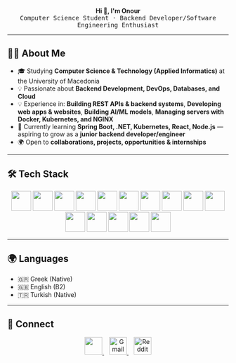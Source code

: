 <!-- Minimal Professional Banner -->
<p align="center">
  <b>Hi 👋, I'm Onour</b><br>
  <samp>Computer Science Student · Backend Developer/Software Engineering Enthusiast</samp>
</p>

---

## 👨‍💻 About Me
- 🎓 Studying **Computer Science & Technology (Applied Informatics)** at the University of Macedonia  
- 💡 Passionate about **Backend Development, DevOps, Databases, and Cloud**  
- 💡 Experience in: **Building REST APIs & backend systems**, **Developing web apps & websites**, **Building AI/ML models**, **Managing servers with Docker, Kubernetes, and NGINX**  
- 🚀 Currently learning **Spring Boot, .NET, Kubernetes, React, Node.js** — aspiring to grow as a **junior backend developer/engineer**  
- 🌍 Open to **collaborations, projects, opportunities & internships** 

---

## 🛠️ Tech Stack
<p align="center">
  <!-- Programming Languages -->
  <img src="https://cdn.jsdelivr.net/gh/devicons/devicon/icons/java/java-original.svg" width="45" height="45"/>
  <img src="https://cdn.jsdelivr.net/gh/devicons/devicon/icons/python/python-original.svg" width="45" height="45"/>
  <img src="https://cdn.jsdelivr.net/gh/devicons/devicon/icons/php/php-original.svg" width="45" height="45"/>
  <img src="https://cdn.jsdelivr.net/gh/devicons/devicon/icons/javascript/javascript-original.svg" width="45" height="45"/>
  <img src="https://cdn.jsdelivr.net/gh/devicons/devicon/icons/html5/html5-original.svg" width="45" height="45"/>
  <img src="https://cdn.jsdelivr.net/gh/devicons/devicon/icons/css3/css3-original.svg" width="45" height="45"/>
  
  <!-- Databases -->
  <img src="https://cdn.jsdelivr.net/gh/devicons/devicon/icons/mysql/mysql-original.svg" width="45" height="45"/>
  <img src="https://cdn.jsdelivr.net/gh/devicons/devicon/icons/postgresql/postgresql-original.svg" width="45" height="45"/>
  
  <!-- Frameworks & Tools -->
  <img src="https://cdn.jsdelivr.net/gh/devicons/devicon/icons/spring/spring-original.svg" width="45" height="45"/>
  <img src="https://cdn.jsdelivr.net/gh/devicons/devicon/icons/docker/docker-original.svg" width="45" height="45"/>
  <img src="https://cdn.jsdelivr.net/gh/devicons/devicon/icons/kubernetes/kubernetes-plain.svg" width="45" height="45"/>
  <img src="https://cdn.jsdelivr.net/gh/devicons/devicon/icons/git/git-original.svg" width="45" height="45"/>
  <img src="https://cdn.jsdelivr.net/gh/devicons/devicon/icons/intellij/intellij-original.svg" width="45" height="45"/>
  <img src="https://cdn.jsdelivr.net/gh/devicons/devicon/icons/vscode/vscode-original.svg" width="45" height="45"/>
  <img src="https://www.vectorlogo.zone/logos/getpostman/getpostman-icon.svg" width="45" height="45"/>
</p>

---

## 🌍 Languages
- 🇬🇷 Greek (Native)  
- 🇬🇧 English (B2)  
- 🇹🇷 Turkish (Native)  

---
## 🤝 Connect

<p align="center">
  <!-- LinkedIn -->
  <a href="https://www.linkedin.com/in/onour" target="_blank">
    <img src="https://cdn.jsdelivr.net/gh/devicons/devicon/icons/linkedin/linkedin-original.svg" width="40" height="40" />
  </a>
  &nbsp;&nbsp;
  <a href="mailto:onuribrahim00@gmail.com" target="_blank" rel="noopener noreferrer">
    <img alt="Gmail" src="https://cdn.simpleicons.org/gmail/EA4335" width="40" height="40"/>
  </a>
  &nbsp;&nbsp;
  <a href="https://www.reddit.com/user/Onulaa" target="_blank" rel="noopener noreferrer">
    <img alt="Reddit" src="https://cdn.simpleicons.org/reddit/FF4500" width="40" height="40"/>
  </a>
</p>
